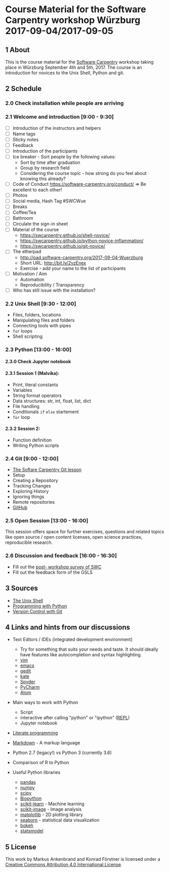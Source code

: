 # Course Material for the Software Carpentry workshop Würzburg 2017-09-04/2017-09-05

## 1 About

This is the course material for
the [Software Carpentry](http://software-carpentry.org/) workshop
taking place in Würzburg September 4th and 5th, 2017. The course is an
introduction for novices to the Unix Shell, Python and git.

## 2 Schedule

### 2.0 Check installation while people are arriving

### 2.1 Welcome and introduction [9:00 - 9:30]

- [ ] Introduction of the instructors and helpers
- [ ] Name tags
- [ ] Sticky notes
- [ ] Feedback
- [ ] Introduction of the participants
- [ ] Ice breaker - Sort people by the following values:
  - Sort by time after graduation
  - Group by research field
  - Considering the course topic - how strong do you feel about knowing this already?
- [ ] Code of Conduct https://software-carpentry.org/conduct/  => Be excellent to each other!
- [ ] Photos
- [ ] Social media, Hash Tag #SWCWue
- [ ] Breaks
- [ ] Coffee/Tea
- [ ] Bathroom
- [ ] Circulate the sign-in sheet
- [ ] Material of the course
  - https://swcarpentry.github.io/shell-novice/
  - https://swcarpentry.github.io/python-novice-inflammation/
  - https://swcarpentry.github.io/git-novice/
- [ ] The etherpad
  - http://pad.software-carpentry.org/2017-09-04-Wuerzburg
  -  Short URL: http://bit.ly/2vzEnex
  - Exercise - add your name to the list of participants
- [ ] Motivation / Aim
  - Automation
  - Reproducibility / Transparency
- [ ] Who has still issue with the installation?

### 2.2 Unix Shell [9:30 - 12:00]

- Files, folders, locations
- Manipulating files and folders
- Connecting tools with pipes
- `for` loops
- Shell scripting

### 2.3 Python [13:00 - 16:00]

#### 2.3.0 Check Jupyter notebook

#### 2.3.1 Session 1 (Malvika):

- Print, literal constants
- Variables
- String format operators
- Data structures: str, int, float, list, dict
- File handling
- Conditionals `if` `else` startement
- `for` loop

#### 2.3.2 Session 2:

- Function definition
- Writing Python scripts

### 2.4 Git [9:00 - 12:00]

- [The Softare Carpentry Git lesson](https://swcarpentry.github.io/git-novice/)
- Setup
- Creating a Repository
- Tracking Changes
- Exploring History
- Ignoring things
- Remote repositories
- [GitHub](https://github.com/)

### 2.5 Open Session [13:00 - 16:00]

This session offers space for further exercises, questions and related
topics like open source / open content licenses, open science practices,
reproducible research.

### 2.6 Discussion and feedback [16:00 - 16:30]

- Fill out the [post- workshop survey of
  SWC](https://www.surveymonkey.com/r/swc_post_workshop_v1?workshop_id=2017-07-03-Wuerzburg)
- Fill out the feedback form of the GSLS

## 3 Sources

- [The Unix Shell](https://swcarpentry.github.io/shell-novice/)
- [Programming with Python](https://swcarpentry.github.io/python-novice-inflammation/)
- [Version Control with Git](https://swcarpentry.github.io/git-novice/)

## 4 Links and hints from our discussions

- Text Editors / IDEs (integrated development environment)
  - Try for something that suits your needs and taste. It should
    ideally have features like autocompletion and syntax highlighting.
  - [vim](http://www.vim.org/)
  - [emacs](https://www.gnu.org/software/emacs/)
  - [gedit](https://wiki.gnome.org/Apps/Gedit)
  - [kate](https://kate-editor.org/)
  - [Spyder](https://pythonhosted.org/spyder/)
  - [PyCharm](https://www.jetbrains.com/pycharm/)
  - [Atom](https://atom.io/)

- Main ways to work with Python
  - Script
  - interactive after calling "python" or "ipython" ([REPL](https://en.wikipedia.org/wiki/Read%E2%80%93eval%E2%80%93print_loop))
  - Jupyter notebook

- [Literate programming](https://de.wikipedia.org/wiki/Literate_programming)

- [Markdown](https://en.wikipedia.org/wiki/Markdown) - A markup language
- Python 2.7 (legacy!) vs Python 3 (currently 3.6)
- Comparison of R to Python

- Useful Python libraries
  - [pandas](http://pandas.pydata.org/)
  - [numpy](http://www.numpy.org/)
  - [scipy](https://www.scipy.org/)
  - [Biopython](http://biopython.org/) 
  - [scikit-learn](http://scikit-learn.org) - Machine learning
  - [scikit-image](http://scikit-image.org/) - Image analysis
  - [matplotlib](http://matplotlib.org/) - 2D plotting library
  - [seaborn](https://seaborn.pydata.org/) - statistical data visualization
  - [bokeh](http://bokeh.pydata.org)
  - [statsmodel](http://statsmodels.sourceforge.net/)

## 5 License

This work by Markus Ankenbrand and Konrad Förstner is
licensed under a
[Creative Commons Attribution 4.0 International License](https://creativecommons.org/licenses/by/4.0/).

